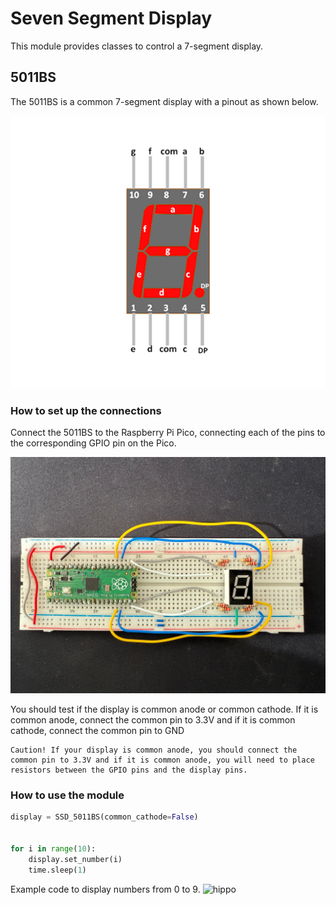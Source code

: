 # Seven Segment Display

This module provides classes to control a 7-segment display.

## 5011BS
The 5011BS is a common 7-segment display with a pinout as shown below.

![seven_segment_pinout.png](../../images/seven_segment_display_pinout.png)

### How to set up the connections
Connect the 5011BS to the Raspberry Pi Pico, connecting each of the pins to the corresponding GPIO pin on the Pico.

![seven_segment_protoboard.png](../../images/seven_segment_protoboard.jpg)

You should test if the display is common anode or common cathode. If it is common anode, connect the common pin to 3.3V and if it is common cathode, connect the common pin to GND

    Caution! If your display is common anode, you should connect the common pin to 3.3V and if it is common anode, you will need to place resistors between the GPIO pins and the display pins.

### How to use the module
```python
display = SSD_5011BS(common_cathode=False)


for i in range(10):
    display.set_number(i)
    time.sleep(1)
```
Example code to display numbers from 0 to 9.
![hippo](../../images/seven_segment_display.gif)



